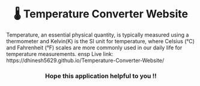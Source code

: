 <h1 align="center">🌡️ Temperature Converter Website</h1>
Temperature, an essential physical quantity, is typically measured using a thermometer and Kelvin(K) is the SI unit for temperature, where Celsius (°C) and Fahrenheit (°F) scales are more commonly used in our daily life for temperature measurements.
ensp
Live link: https://dhinesh5629.github.io/Temperature-Converter-Website/

<h3 align="center">Hope this application helpful to you !!</h3>
